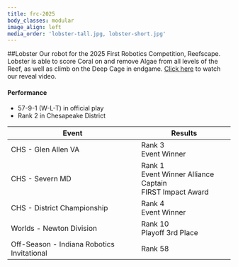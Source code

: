 ```yaml
---
title: frc-2025
body_classes: modular
image_align: left
media_order: 'lobster-tall.jpg, lobster-short.jpg'
---
```


##Lobster
Our robot for the 2025 First Robotics Competition, Reefscape. Lobster is able to score Coral on and remove Algae from all levels of the Reef, as well as climb on the Deep Cage in endgame. [Click here](https://www.youtube.com/watch?v=foMMURS_dLU) to watch our reveal video.

#### Performance
* 57-9-1 (W-L-T) in official play
* Rank 2 in Chesapeake District

<html>
<table class="table table-striped table-hover">
  <thead> 
    <tr>
        <th>Event</th>
        <th>Results</th>
      </tr>
    </thead>
  <tbody>
     <tr>
        <td> CHS - Glen Allen VA  </td>
        <td> Rank 3 <br> Event Winner </td>
      </tr>
      <tr>
        <td> CHS - Severn MD </td>
        <td> Rank 1 <br> Event Winner Alliance Captain  <br> FIRST Impact Award </td>
      </tr>
      <tr>
        <td> CHS - District Championship </td>
        <td> Rank 4 <br> Event Winner </td>
      </tr>
      <tr>
        <td> Worlds - Newton Division </td>
        <td> Rank 10 <br> Playoff 3rd Place </td>
      </tr>
      <tr>
        <td> Off-Season - Indiana Robotics Invitational </td>
        <td> Rank 58 </td>
      </tr>
  </tbody>
</table>
</html>
